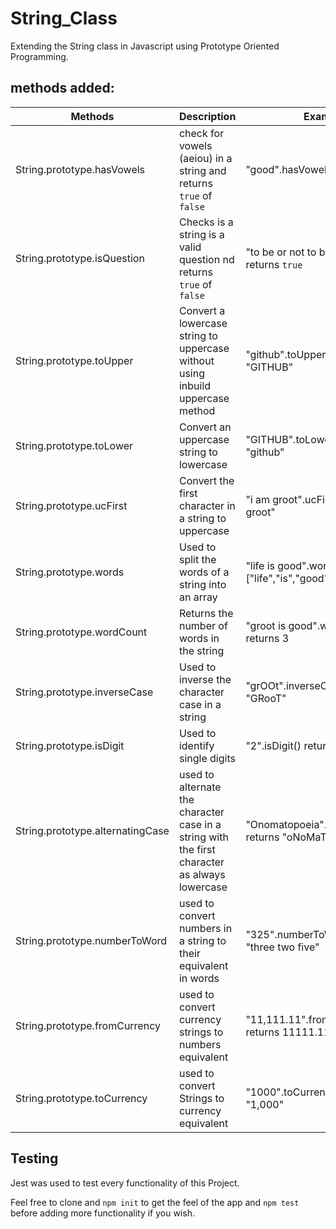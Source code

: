 # String_Class
Extending the String class in Javascript using Prototype Oriented Programming.


## methods added:

| Methods                          | Description                                                                                   | Examples                                                |
| -------------------------------- | --------------------------------------------------------------------------------------------- | ------------------------------------------------------- |
| String.prototype.hasVowels       | check for vowels (aeiou) in a string and returns `true` of `false`                                                   | "good".hasVowels() returns `true`                        |
| String.prototype.isQuestion      | Checks is a string is a valid question  nd returns `true` of `false`                                                      | "to be or not to be?".isQuestion() returns `true`         |
| String.prototype.toUpper         | Convert a lowercase string to uppercase without using inbuild uppercase method                                              | "github".toUpper() returns "GITHUB"                         |
| String.prototype.toLower         | Convert an uppercase string to lowercase                                              | "GITHUB".toLower() returns "github"                         |
| String.prototype.ucFirst         | Convert the first character in a string to uppercase                                  | "i am groot".ucFirst() returns "I am groot"               |
| String.prototype.words           | Used to split the words of a string into an array                                             | "life is good".words() returns ["life","is","good"]     |
| String.prototype.wordCount       | Returns the number of words in the string                                                | "groot is good".wordCount() returns 3             |
| String.prototype.inverseCase     | Used to inverse the character case in a string                                                | "grOOt".inverseCase() returns "GRooT"                     |
| String.prototype.isDigit         | Used to identify single digits                                                                | "2".isDigit() returns true                              |
| String.prototype.alternatingCase | used to alternate the character case in a string with the first character as always lowercase | "Onomatopoeia".alternatingCase() returns "oNoMaToPoEiA" |
| String.prototype.numberToWord    | used to convert numbers in a string to their equivalent in words                              | "325".numberToWord() returns "three two five"           |
| String.prototype.fromCurrency    | used to convert currency strings to numbers equivalent                                                   | "11,111.11".fromCurrency() returns 11111.11             |
| String.prototype.toCurrency      | used to convert Strings to currency equivalent                                                           | "1000".toCurrency() returns "1,000"                     |  


## Testing
Jest was used to test every functionality of this Project.     

Feel free to clone and `npm init` to get the feel of the app and `npm test` before adding more functionality if you wish.
